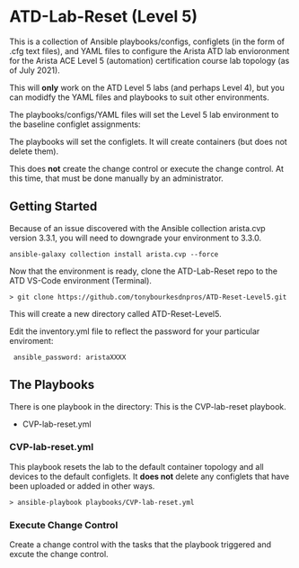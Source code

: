 # ATD-Lab-Reset (Level 5)

This is a collection of Ansible playbooks/configs, configlets (in the form of .cfg text files), and YAML files to configure the Arista ATD lab envioronment 
for the Arista ACE Level 5 (automation) certification course lab topology (as of July 2021). 

This will **only** work on the ATD Level 5 labs (and perhaps Level 4), but you can modidfy the YAML files and playbooks to suit other environments. 

The playbooks/configs/YAML files will set the Level 5 lab environment to the baseline configlet assignments: 

The playbooks will set the configlets. It will create containers (but does not delete them). 

This does **not** create the change control or execute the change control. At this time, that must be done manually by an administrator. 

## Getting Started

Because of an issue discovered with the Ansible collection arista.cvp version 3.3.1, you will need to downgrade your environment to 3.3.0. 

    ansible-galaxy collection install arista.cvp --force

Now that the environment is ready, clone the ATD-Lab-Reset repo to the ATD VS-Code environment (Terminal). 

    > git clone https://github.com/tonybourkesdnpros/ATD-Reset-Level5.git
    
This will create a new directory called ATD-Reset-Level5.

Edit the inventory.yml file to reflect the password for your particular enviroment: 

<code>           ansible_password: aristaXXXX</code>

## The Playbooks

There is one playbook in the directory: This is the CVP-lab-reset playbook. 

* CVP-lab-reset.yml

### CVP-lab-reset.yml

This playbook resets the lab to the default container topology and all devices to the default configlets. It **does not** delete any configlets that have been uploaded or added in other ways. 

    > ansible-playbook playbooks/CVP-lab-reset.yml

### Execute Change Control

Create a change control with the tasks that the playbook triggered and excute the change control. 
    
